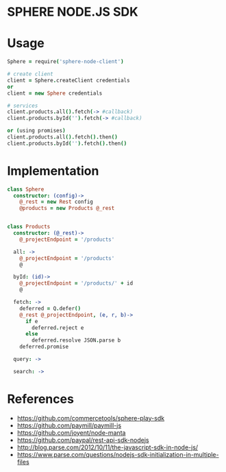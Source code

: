 SPHERE NODE.JS SDK
==================

# Usage

```coffeescript
Sphere = require('sphere-node-client')

# create client
client = Sphere.createClient credentials
or
client = new Sphere credentials

# services
client.products.all().fetch(-> #callback)
client.products.byId('').fetch(-> #callback)

or (using promises)
client.products.all().fetch().then()
client.products.byId('').fetch().then()
```


# Implementation

```coffeescript
class Sphere
  constructor: (config)->
    @_rest = new Rest config
    @products = new Products @_rest


class Products
  constructor: (@_rest)->
    @_projectEndpoint = '/products'

  all: ->
    @_projectEndpoint = '/products'
    @

  byId: (id)->
    @_projectEndpoint = '/products/' + id
    @

  fetch: ->
    deferred = Q.defer()
    @_rest @_projectEndpoint, (e, r, b)->
      if e
        deferred.reject e
      else
        deferred.resolve JSON.parse b
    deferred.promise

  query: ->

  search: ->
```


# References

- https://github.com/commercetools/sphere-play-sdk
- https://github.com/paymill/paymill-js
- https://github.com/joyent/node-manta
- https://github.com/paypal/rest-api-sdk-nodejs
- http://blog.parse.com/2012/10/11/the-javascript-sdk-in-node-js/
- https://www.parse.com/questions/nodejs-sdk-initialization-in-multiple-files